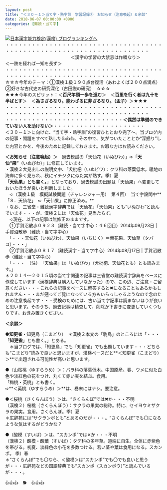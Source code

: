 ```yaml
---
layout: post
title: "＜３０－１＞当て字・熟字訓　学習記録④　お知らせ（注意喚起）＆余談"
date: 2018-06-07 00:00:00 +0900
categories: [難読・当て字]
---
```


[![](/syuusyuu9701/assets/images/＜３０－１＞当て字・熟字訓-学習記録④-お知らせ（注意喚起）＆余談-br_c_3028_1.gif)](http://blog.with2.net/link.php?1659096:3028 "日本漢字能力検定(漢検) ブログランキングへ")[日本漢字能力検定(漢検) ブログランキングへ](http://blog.with2.net/link.php?1659096:3028)  
・・・・・・・・・・・・・・・・・・・・・・・・・・・・・・・・・・・・・・・・・・・・・・・・・・・・・・・・・・・・・・・・・・・・・  
　　　　　　　　　　　　　　　＜漢字の学習の大禁忌は作輟なり＞　　　　　＜一跌を経れば一知を長ず＞　　　　　  
・・・・・・・・・・・・・・・・・・・・・・・・・・・・・・・・・・・・・・・・・・・・・・・・・・・・・・・・・・・・・・・・・・・・・  
☆☆☆今年のテーマ：①漢検１級１９０点台復活（あわよくば２００点満点）　②好きな古代史の研究深化（古田説の研究）　☆☆☆  
★★★今年のスピリット：＜**百尺竿頭一歩を進む**＞　＜**百里を行く者は九十を半ばとす**＞　＜**為さざるなり。能わざるに非ざるなり。（孟子）**＞★★★  
・・・・・・・・・・・・・・・・・・・・・・・・・・・・・・・・・・・・・・・・・・・・・・・・・・・・・・・・・・・・・・・・・・・・・  
・・・・・・・・・・・・・・・・・・・・・・・・・・・**＜偶然は準備のできていない人を助けない＞**・・・・・・・・・・・・・・・・・・・・・  
＜３０－１＞に向けた、“当て字・熟字訓”の復習ひととおり完了～。当ブログ内の記事・問題をすべて熟した👍👍👍。その中で、気がついたこととか“深掘り”した内容とかを、今後のために記録しておきます。お暇な方はお読みください。　  
  
**＜お知らせ（注意喚起）＞**　過去模試の「天仙花（いぬびわ）」➪「**天仙“果”**（いぬびわ）」に修正しています。  
・漢検２大見出しの説明文中、「犬枇杷（いぬビワ）：クワ科の落葉低木。暖地の海岸に多く見られ、秋にイチジクに似た実が熟す。季）夏  
**「天仙果」とも書く。**」となっており、過去模試の出題は「天仙果」へ変更しておいたほうが良いと判断しました。  
　➪（漢検１級　模擬試験問題（チャレンジャー用）　第４回）　当て字設問中**「８．天仙花」　➪「天仙果」に修正済み。**  
・なお、三省堂・難読漢字辞典では「天仙花」「天仙果」とも“いぬびわ”と読んでいます・・・が、漢検２には「天仙花」見当たらず。  
　➪現在、以下の記事は無修正のままです。  
　①手賀沼散歩０９２３（難読・当て字中心：４６回目）2014年09月23日 | 手賀沼散歩（難読・当て字中心）  
　「・・・天仙花（いぬびわ）、天仙果（いちじく）＝無花果、天仙草（タバコ）・・・」  
　②手賀沼散歩０８１７（難読漢字・当て字中心）2014年08月17日 | 手賀沼散歩（難読・当て字中心）  
　「・・・　（注）　「天仙果」は「いぬびわ」（犬枇杷、天仙花とも）とも読みます。」  
＊２０１４～２０１５頃の当て字関連の記事は三省堂の難読漢字辞典をベースに作成しています（漢検辞典は購入していなかった）ので、この辺、ご注意・ご留意ください・・・これらの記事をベースに解答すると✖になることもあるかもしれません・・・まだ遡ってご覧になっている方もいらっしゃるようなので念のための注意喚起です・・・受検のためには、古い当て字記事は読まないほうが良いと思います。そのうち、過去記事は精査して、削除か下書きに変更していくつもりです。お含み置きください。  
  
**＜余談＞**  
  
●**知更雀**・知更鳥（こまどり）　＊漢検２本文の「駒鳥」のところには「・・・「**知更雀**」とも書く。」とある。  
　＊当ブログでは、「知更鳥」でも「知更雀」でも出題しています・・・どちらも“こまどり”読みで良いと思いますが、漢検ベースだと**＜知更雀（こまどり）＞**で出題される可能性が高いと思います。  
  
●〈山桜桃（ゆすらうめ）＞：バラ科の落葉低木。中国原産。春、ウメに似た白色や淡紅色の花をつけ、丸くて赤い実を結ぶ。食用。   
「梅桃・英桃」とも書く。  
➪**＜英桃（ゆすらうめ）＞**は、巻末にはナシ。要注意。  
  
●＜桜桃（さくらんぼう）＞は、“さくらんぼ”では✖か・・・不明  
（漢検２）桜桃（さくらんぼう）：サクラの果実の総称。特に、セイヨウミザクラの果実。食用。さくらんぼ。季）夏  
＊広辞苑には“サクランボとも”とあるのだが・・・。“さくらんぼ”でも〇になるような気はするがどうかな？  
  
●（酸模（すいば）＞は、“スカンポ”では✕か・・・不明  
（漢検２）酸模・酸葉（すいば）：タデ科の多年草。道端に自生。全体に赤紫色を帯びる。初夏、淡緑色の小花を多数つける。若い茎や葉は食用になる。スカンポ。 季）春   
＊“さくらんぼ”でも〇なら、＜酸模＞は“スカンポ”でも〇でも良いと思うが・・・広辞苑などの国語辞典でも“スカンポ（スカンポウ）”と読んでいるが・・・。  
  
👍👍👍　🐕　👍👍👍